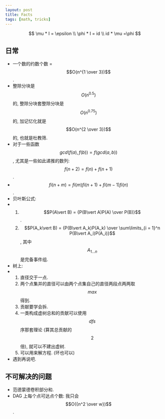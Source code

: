 ```yaml
---
layout: post
title: Facts
tags: [math, tricks]
---
```


$$
\mu * I = \epsilon \\
\phi * I = id \\
id * \mu =\phi
$$

## 日常

* 一个数的约数个数 = $$O(n^{1 \over 3})$$. 
* 整除分块是 $$O(n^{0.5})$$ 的, 整除分块套整除分块是 $$O(n^{0.75})$$ 的, 加记忆化就是 $$O(n^{2 \over 3})$$ 的, 也就是杜教筛. 
* 对于一些函数 $$gcd(f(a), f(b))=f(gcd(a, b))$$, 尤其是一些如此递推的数列: $$f(n + 2) = f(n) + f(n + 1)$$. 
* $$fi(n + m) = fi(m)fi(n + 1) + fi(m - 1)fi(n)$$. 
* 贝叶斯公式: 
* 1. $$P(A\vert B) = {P(B\vert A)P(A) \over P(B)}$$. 
  2. $$P(A_k\vert B) = {P(B\vert A_k)P(A_k) \over \sum\limits_{i = 1}^n P(B\vert A_i)P(A_i)}$$, 其中 $$A_{1...n}$$ 是完备事件组. 
* 树上: 
* 1. 直径交于一点. 
  2. 两个点集并的直径可以由两个点集自己的直径两段点两两取 $$max$$ 得到.  
  3. 贡献要学会拆. 
  4. 一类构成虚树总和的贡献可以使用 $$dfs$$ 序那套理论 (算其总贡献的 $$2$$ 倍), 就可以不建出虚树. 
  5. 可以用来解方程. (环也可以)
* 遇到再说吧. 

##  不可解决的问题

* 范德蒙德卷积部分和. 
* DAG 上每个点可达点个数: 我只会 $$O({n^2 \over w})$$. 
